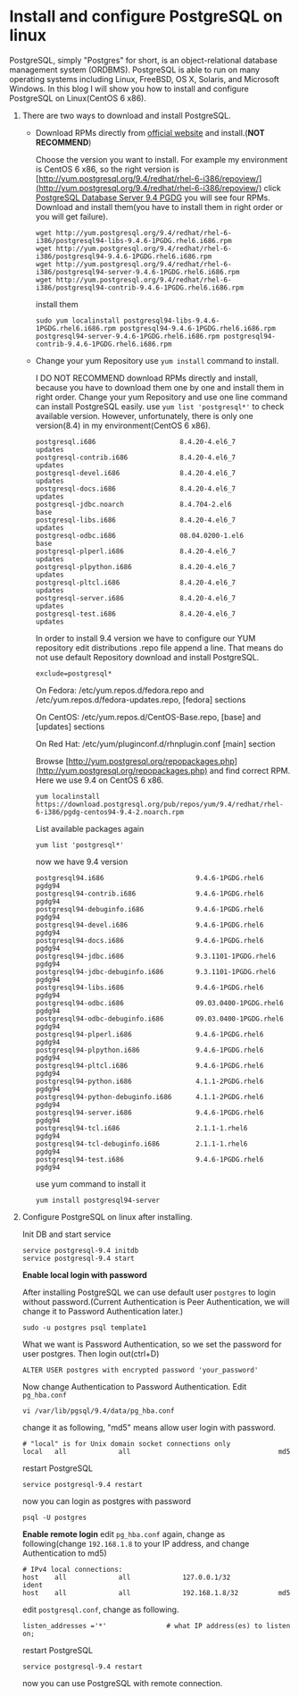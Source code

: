# Install and configure PostgreSQL on linux

PostgreSQL, simply "Postgres" for short, is an object-relational database
management system (ORDBMS). PostgreSQL is able to run on many operating systems
including Linux, FreeBSD, OS X, Solaris, and Microsoft Windows. In this blog I
will show you how to install and configure PostgreSQL on Linux(CentOS 6 x86).

1. There are two ways to download and install PostgreSQL.
    * Download RPMs directly from [official website](http://yum.postgresql.org/rpmchart.php) and install.(**NOT RECOMMEND**)

        Choose the version you want to install. For example my environment is CentOS 6 x86, so the right version is [http://yum.postgresql.org/9.4/redhat/rhel-6-i386/repoview/](http://yum.postgresql.org/9.4/redhat/rhel-6-i386/repoview/)
        click [PostgreSQL Database Server 9.4 PGDG](http://yum.postgresql.org/9.4/redhat/rhel-6-i386/repoview/postgresqldbserver94.group.html)
        you will see four RPMs. Download and install them(you have to install them in right order or you will get failure).
        ```
        wget http://yum.postgresql.org/9.4/redhat/rhel-6-i386/postgresql94-libs-9.4.6-1PGDG.rhel6.i686.rpm
        wget http://yum.postgresql.org/9.4/redhat/rhel-6-i386/postgresql94-9.4.6-1PGDG.rhel6.i686.rpm
        wget http://yum.postgresql.org/9.4/redhat/rhel-6-i386/postgresql94-server-9.4.6-1PGDG.rhel6.i686.rpm
        wget http://yum.postgresql.org/9.4/redhat/rhel-6-i386/postgresql94-contrib-9.4.6-1PGDG.rhel6.i686.rpm

        ```
        install them
        ```
        sudo yum localinstall postgresql94-libs-9.4.6-1PGDG.rhel6.i686.rpm postgresql94-9.4.6-1PGDG.rhel6.i686.rpm postgresql94-server-9.4.6-1PGDG.rhel6.i686.rpm postgresql94-contrib-9.4.6-1PGDG.rhel6.i686.rpm
        ```
    * Change your yum Repository use ``yum install`` command to install.

        I DO NOT RECOMMEND download RPMs directly and install, because you have to download them one by one and install them in right order.
         Change your yum Repository and use one line command can install PostgreSQL easily.
        use ``yum list 'postgresql*'`` to check available version.
        However, unfortunately, there is only one version(8.4) in my environment(CentOS 6 x86).
        ```
        postgresql.i686                     8.4.20-4.el6_7               updates
        postgresql-contrib.i686             8.4.20-4.el6_7               updates
        postgresql-devel.i686               8.4.20-4.el6_7               updates
        postgresql-docs.i686                8.4.20-4.el6_7               updates
        postgresql-jdbc.noarch              8.4.704-2.el6                base
        postgresql-libs.i686                8.4.20-4.el6_7               updates
        postgresql-odbc.i686                08.04.0200-1.el6             base
        postgresql-plperl.i686              8.4.20-4.el6_7               updates
        postgresql-plpython.i686            8.4.20-4.el6_7               updates
        postgresql-pltcl.i686               8.4.20-4.el6_7               updates
        postgresql-server.i686              8.4.20-4.el6_7               updates
        postgresql-test.i686                8.4.20-4.el6_7               updates
        ```
        In order to install 9.4 version we have to configure our YUM repository
        edit distributions .repo file append a line. That means do not use default Repository download and install PostgreSQL.
        ```
        exclude=postgresql*
        ```
        On Fedora: /etc/yum.repos.d/fedora.repo and /etc/yum.repos.d/fedora-updates.repo, [fedora] sections

        On CentOS: /etc/yum.repos.d/CentOS-Base.repo, [base] and [updates] sections

        On Red Hat: /etc/yum/pluginconf.d/rhnplugin.conf [main] section

        Browse [http://yum.postgresql.org/repopackages.php](http://yum.postgresql.org/repopackages.php) and find correct RPM. Here we use 9.4 on CentOS 6 x86.

        ```
        yum localinstall https://download.postgresql.org/pub/repos/yum/9.4/redhat/rhel-6-i386/pgdg-centos94-9.4-2.noarch.rpm
        ```
        List available packages again
        ```
        yum list 'postgresql*'
        ```
        now we have 9.4 version
        ```
        postgresql94.i686                       9.4.6-1PGDG.rhel6                 pgdg94
        postgresql94-contrib.i686               9.4.6-1PGDG.rhel6                 pgdg94
        postgresql94-debuginfo.i686             9.4.6-1PGDG.rhel6                 pgdg94
        postgresql94-devel.i686                 9.4.6-1PGDG.rhel6                 pgdg94
        postgresql94-docs.i686                  9.4.6-1PGDG.rhel6                 pgdg94
        postgresql94-jdbc.i686                  9.3.1101-1PGDG.rhel6              pgdg94
        postgresql94-jdbc-debuginfo.i686        9.3.1101-1PGDG.rhel6              pgdg94
        postgresql94-libs.i686                  9.4.6-1PGDG.rhel6                 pgdg94
        postgresql94-odbc.i686                  09.03.0400-1PGDG.rhel6            pgdg94
        postgresql94-odbc-debuginfo.i686        09.03.0400-1PGDG.rhel6            pgdg94
        postgresql94-plperl.i686                9.4.6-1PGDG.rhel6                 pgdg94
        postgresql94-plpython.i686              9.4.6-1PGDG.rhel6                 pgdg94
        postgresql94-pltcl.i686                 9.4.6-1PGDG.rhel6                 pgdg94
        postgresql94-python.i686                4.1.1-2PGDG.rhel6                 pgdg94
        postgresql94-python-debuginfo.i686      4.1.1-2PGDG.rhel6                 pgdg94
        postgresql94-server.i686                9.4.6-1PGDG.rhel6                 pgdg94
        postgresql94-tcl.i686                   2.1.1-1.rhel6                     pgdg94
        postgresql94-tcl-debuginfo.i686         2.1.1-1.rhel6                     pgdg94
        postgresql94-test.i686                  9.4.6-1PGDG.rhel6                 pgdg94
        ```
        use yum command to install it
        ```
        yum install postgresql94-server
        ```
2. Configure PostgreSQL on linux after installing.

    Init DB and start service
    ```
    service postgresql-9.4 initdb
    service postgresql-9.4 start
    ```
    **Enable local login with password**

    After installing PostgreSQL we can use default user ``postgres`` to login without password.(Current Authentication
    is Peer Authentication, we will change it to Password Authentication later.)
    ```
    sudo -u postgres psql template1
    ```
    What we want is Password Authentication, so we set the password for user postgres. Then login out(ctrl+D)
    ```
    ALTER USER postgres with encrypted password 'your_password'
    ```
    Now change Authentication to Password Authentication. Edit ``pg_hba.conf``
    ```
    vi /var/lib/pgsql/9.4/data/pg_hba.conf
    ```
    change it as following, "md5" means allow user login with password.
    ```
    # "local" is for Unix domain socket connections only
    local   all             all                                     md5
    ```
    restart PostgreSQL
    ```
    service postgresql-9.4 restart
    ```
    now you can login as postgres with password
    ```
    psql -U postgres
    ```
    **Enable remote login**
    edit ``pg_hba.conf`` again, change as following(change ``192.168.1.8`` to your IP address, and
    change Authentication to md5)
    ```
    # IPv4 local connections:
    host    all             all             127.0.0.1/32            ident
    host    all             all             192.168.1.8/32          md5
    ```
    edit ``postgresql.conf``, change as following.
    ```
    listen_addresses ='*'               # what IP address(es) to listen on;
    ```
    restart PostgreSQL
    ```
    service postgresql-9.4 restart
    ```
    now you can use PostgreSQL with remote connection.